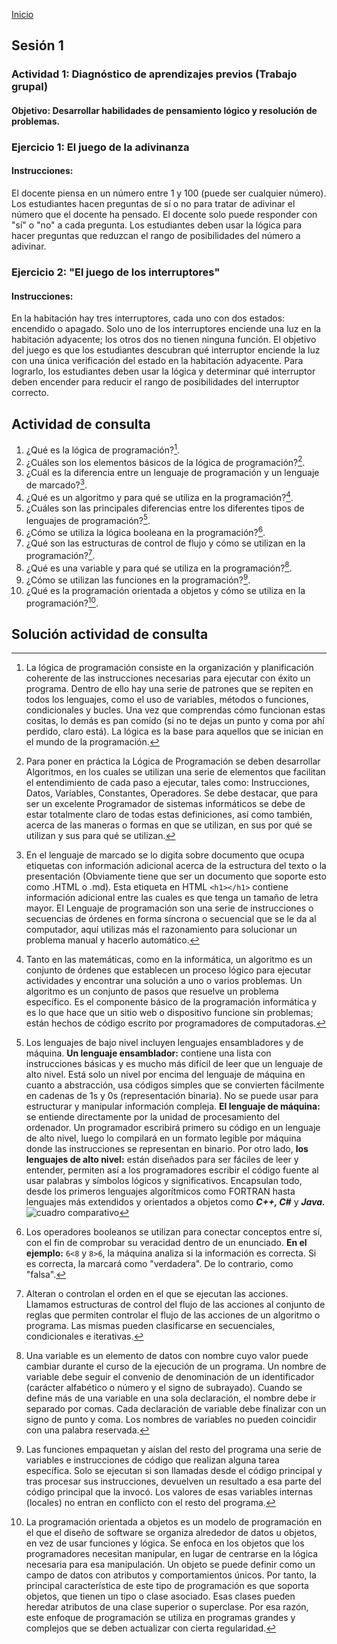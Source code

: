 <!-- No borrar o modificar -->
[Inicio](./index.md)

## Sesión 1 
### Actividad 1: Diagnóstico de aprendizajes previos (Trabajo grupal)
#### Objetivo: Desarrollar habilidades de pensamiento lógico y resolución de problemas.
### Ejercicio 1: El juego de la adivinanza
#### Instrucciones:
El docente piensa en un número entre 1 y 100 (puede ser cualquier número).
Los estudiantes hacen preguntas de sí o no para tratar de adivinar el número que el docente ha pensado.
El docente solo puede responder con "sí" o "no" a cada pregunta.
Los estudiantes deben usar la lógica para hacer preguntas que reduzcan el rango de posibilidades del número a adivinar.
### Ejercicio 2: "El juego de los interruptores"
#### Instrucciones:
En la habitación hay tres interruptores, cada uno con dos estados: encendido o apagado.
Solo uno de los interruptores enciende una luz en la habitación adyacente; los otros dos no tienen ninguna función.
El objetivo del juego es que los estudiantes descubran qué interruptor enciende la luz con una única verificación del estado en la habitación adyacente.
Para lograrlo, los estudiantes deben usar la lógica y determinar qué interruptor deben encender para reducir el rango de posibilidades del interruptor correcto.
## Actividad de consulta
1. ¿Qué es la lógica de programación?[^1].
2. ¿Cuáles son los elementos básicos de la lógica de programación?[^2].
3. ¿Cuál es la diferencia entre un lenguaje de programación y un lenguaje de marcado?[^3].
4. ¿Qué es un algoritmo y para qué se utiliza en la programación?[^4].
5. ¿Cuáles son las principales diferencias entre los diferentes tipos de lenguajes de programación?[^5].
6. ¿Cómo se utiliza la lógica booleana en la programación?[^6].
7. ¿Qué son las estructuras de control de flujo y cómo se utilizan en la programación?[^7].
8. ¿Qué es una variable y para qué se utiliza en la programación?[^8].
9. ¿Cómo se utilizan las funciones en la programación?[^9].
10. ¿Qué es la programación orientada a objetos y cómo se utiliza en la programación?[^10].
## Solución actividad de consulta
[^1]: La lógica de programación consiste en la organización y planificación coherente de las instrucciones necesarias para ejecutar con éxito un programa. Dentro de ello hay una serie de patrones que se repiten en todos los lenguajes, como el uso de variables, métodos o funciones, condicionales y bucles. Una vez que comprendas cómo funcionan estas cositas, lo demás es pan comido (si no te dejas un punto y coma por ahí perdido, claro está). La lógica es la base para aquellos que se inician en el mundo de la programación.
[^2]: Para poner en práctica la Lógica de Programación se deben desarrollar Algoritmos, en los cuales se utilizan una serie de elementos que facilitan el entendimiento de cada paso a ejecutar, tales como: Instrucciones, Datos, Variables, Constantes, Operadores. Se debe destacar, que para ser un excelente Programador de sistemas informáticos se debe de estar totalmente claro de todas estas definiciones, así como también, acerca de las maneras o formas en que se utilizan, en sus por qué se utilizan y sus para qué se utilizan.
[^3]: En el lenguaje de marcado se lo digita sobre documento que ocupa etiquetas con información adicional acerca de la estructura del texto o la presentación (Obviamente tiene que ser un documento que soporte esto como .HTML o .md). Esta etiqueta en HTML `<h1></h1>` contiene información adicional entre las cuales es que tenga un tamaño de letra mayor. El Lenguaje de programación son una serie de instrucciones o secuencias de órdenes en forma síncrona o secuencial que se le da al computador, aquí utilizas más el razonamiento para solucionar un problema manual y hacerlo automático.
[^4]: Tanto en las matemáticas, como en la informática, un algoritmo es un conjunto de órdenes que establecen un proceso lógico para ejecutar actividades y encontrar una solución a uno o varios problemas. Un algoritmo es un conjunto de pasos que resuelve un problema específico. Es el componente básico de la programación informática y es lo que hace que un sitio web o dispositivo funcione sin problemas; están hechos de código escrito por programadores de computadoras.
[^5]: Los lenguajes de bajo nivel incluyen lenguajes ensambladores y de máquina. **Un lenguaje ensamblador:** contiene una lista con instrucciones básicas y es mucho más difícil de leer que un lenguaje de alto nivel. Está solo un nivel por encima del lenguaje de máquina en cuanto a abstracción, usa códigos simples que se convierten fácilmente en cadenas de 1s y 0s (representación binaria). No se puede usar para estructurar y manipular información compleja. **El lenguaje de máquina:** se entiende directamente por la unidad de procesamiento del ordenador. Un programador escribirá primero su código en un lenguaje de alto nivel, luego lo compilará en un formato legible por máquina donde las instrucciones se representan en binario. Por otro lado, **los lenguajes de alto nivel:** están diseñados para ser fáciles de leer y entender, permiten así a los programadores escribir el código fuente al usar palabras y símbolos lógicos y significativos. Encapsulan todo, desde los primeros lenguajes algorítmicos como FORTRAN hasta lenguajes más extendidos y orientados a objetos como ***C++, C#*** y ***Java.*** ![cuadro comparativo](https://firebasestorage.googleapis.com/v0/b/fotos-269d3.appspot.com/o/imagen_2023-10-18_122417690.png?alt=media&token=7c16feb7-b133-42a0-8d20-3fbc76626d33&_gl=1*49s2al*_ga*MTY4MDMwODQyNS4xNjk3MzE3ODgw*_ga_CW55HF8NVT*MTY5NzY0OTg1Ni40LjEuMTY5NzY0OTg2Mi41NC4wLjA.)
[^6]: Los operadores booleanos se utilizan para conectar conceptos entre sí, con el fin de comprobar su veracidad dentro de un enunciado. **En el ejemplo:** `6<8` y `8>6`, la máquina analiza si la información es correcta. Si es correcta, la marcará como "verdadera". De lo contrario, como "falsa".
[^7]: Alteran o controlan el orden en el que se ejecutan las acciones. Llamamos estructuras de control del flujo de las acciones al conjunto de reglas que permiten controlar el flujo de las acciones de un algoritmo o programa. Las mismas pueden clasificarse en secuenciales, condicionales e iterativas.
[^8]: Una variable es un elemento de datos con nombre cuyo valor puede cambiar durante el curso de la ejecución de un programa. Un nombre de variable debe seguir el convenio de denominación de un identificador (carácter alfabético o número y el signo de subrayado). Cuando se define más de una variable en una sola declaración, el nombre debe ir separado por comas. Cada declaración de variable debe finalizar con un signo de punto y coma. Los nombres de variables no pueden coincidir con una palabra reservada.
[^9]: Las funciones empaquetan y aíslan del resto del programa una serie de variables e instrucciones de código que realizan alguna tarea específica. Solo se ejecutan si son llamadas desde el código principal y tras procesar sus instrucciones, devuelven un resultado a esa parte del código principal que la invocó. Los valores de esas variables internas (locales) no entran en conflicto con el resto del programa.
[^10]: La programación orientada a objetos es un modelo de programación en el que el diseño de software se organiza alrededor de datos u objetos, en vez de usar funciones y lógica. Se enfoca en los objetos que los programadores necesitan manipular, en lugar de centrarse en la lógica necesaria para esa manipulación. Un objeto se puede definir como un campo de datos con atributos y comportamientos únicos.  Por tanto, la principal característica de este tipo de programación es que soporta objetos, que tienen un tipo o clase asociado. Esas clases pueden heredar atributos de una clase superior o superclase. Por esa razón, este enfoque de programación se utiliza en programas grandes y complejos que se deben actualizar con cierta regularidad.